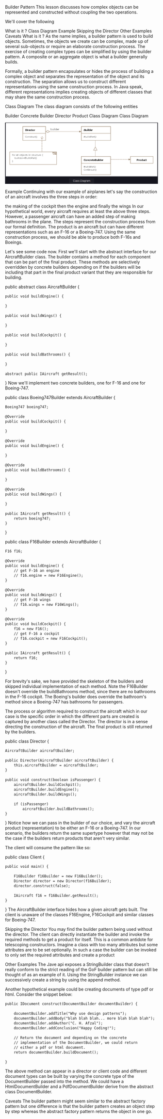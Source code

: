 Builder Pattern
This lesson discusses how complex objects can be represented and constructed without coupling the two operations.

We'll cover the following

What is it ?
Class Diagram
Example
Skipping the Director
Other Examples
Caveats
What is it ?
As the name implies, a builder pattern is used to build objects. Sometimes, the objects we create can be complex, made up of several sub-objects or require an elaborate construction process. The exercise of creating complex types can be simplified by using the builder pattern. A composite or an aggregate object is what a builder generally builds.

Formally, a builder pattern encapsulates or hides the process of building a complex object and separates the representation of the object and its construction. The separation allows us to construct different representations using the same construction process. In Java speak, different representations implies creating objects of different classes that may share the same construction process.

Class Diagram
The class diagram consists of the following entities

Builder
Concrete Builder
Director
Product
Class Diagram
Class Diagram

![img.png](img.png)

Example
Continuing with our example of airplanes let's say the construction of an aircraft involves the three steps in order:

the making of the cockpit
then the engine
and finally the wings
In our hypothetical world, every aircraft requires at least the above three steps. However, a passenger aircraft can have an added step of making bathrooms in the plane. The steps represent the construction process from our formal definition. The product is an aircraft but can have different representations such as an F-16 or a Boeing-747. Using the same construction process, we should be able to produce both F-16s and Boeings.

Let's see some code now. First we'll start with the abstract interface for our AircraftBuilder class. The builder contains a method for each component that can be part of the final product. These methods are selectively overridden by concrete builders depending on if the builders will be including that part in the final product variant that they are responsible for building.

public abstract class AircraftBuilder {

    public void buildEngine() {

    }

    public void buildWings() {

    }

    public void buildCockpit() {

    }

    public void buildBathrooms() {

    }

    abstract public IAircraft getResult();
}
Now we'll implement two concrete builders, one for F-16 and one for Boeing-747.

public class Boeing747Builder extends AircraftBuilder {

    Boeing747 boeing747;

    @Override
    public void buildCockpit() {

    }

    @Override
    public void buildEngine() {

    }

    @Override
    public void buildBathrooms() {
        
    }

    @Override
    public void buildWings() {

    }

    public IAircraft getResult() {
        return boeing747;
    }
}

public class F16Builder extends AircraftBuilder {

    F16 f16;

    @Override
    public void buildEngine() {
        // get F-16 an engine
        // f16.engine = new F16Engine();
    }

    @Override
    public void buildWings() {
        // get F-16 wings
        // f16.wings = new F16Wings();
    }

    @Override
    public void buildCockpit() {
        f16 = new F16();
        // get F-16 a cockpit
        // f16.cockpit = new F16Cockpit();
    }

    public IAircraft getResult() {
        return f16;
    }
}

For brevity's sake, we have provided the skeleton of the builders and skipped individual implementation of each method. Note the F16Builder doesn't override the buildBathrooms method, since there are no bathrooms in the F-16 cockpit. The Boeing's builder does override the bathroom's method since a Boeing-747 has bathrooms for passengers.

The process or algorithm required to construct the aircraft which in our case is the specific order in which the different parts are created is captured by another class called the Director. The director is in a sense directing the construction of the aircraft. The final product is still returned by the builders.

public class Director {

    AircraftBuilder aircraftBuilder;

    public Director(AircraftBuilder aircraftBuilder) {
        this.aircraftBuilder = aircraftBuilder;
    }

    public void construct(boolean isPassenger) {
        aircraftBuilder.buildCockpit();
        aircraftBuilder.buildEngine();
        aircraftBuilder.buildWings();

        if (isPassenger)
            aircraftBuilder.buildBathrooms();
    }
}
Notice how we can pass in the builder of our choice, and vary the aircraft product (representation) to be either an F-16 or a Boeing-747. In our scenario, the builders return the same supertype however that may not be the case if the builders return products that aren't very similar.

The client will consume the pattern like so:

public class Client {

    public void main() {

        F16Builder f16Builder = new F16Builder();
        Director director = new Director(f16Builder);
        director.construct(false);

        IAircraft f16 = f16Builder.getResult();
    }
}
The AircraftBuilder interface hides how a given aircraft gets built. The client is unaware of the classes F16Engine, F16Cockpit and similar classes for Boeing-747.

Skipping the Director
You may find the builder pattern being used without the director. The client can directly instantiate the builder and invoke the required methods to get a product for itself. This is a common antidote for telescoping constructors. Imagine a class with too many attributes but some attributes are to be set optionally. In such a case the builder can be invoked to only set the required attributes and create a product

Other Examples
The Jave api exposes a StringBuilder class that doesn't really conform to the strict reading of the GoF builder pattern but can still be thought of as an example of it. Using the StringBuilder instance we can successively create a string by using the append method.

Another hypothetical example could be creating documents of type pdf or html. Consider the snippet below:

    public IDocument construct(DocumentBuilder documentBuilder) {

        documentBuilder.addTitle("Why use design patterns");
        documentBuilder.addBody("blah blah blah... more blah blah blah");
        documentBuilder.addAuthor("C. H. Afzal");
        documentBuilder.addConclusion("Happy Coding!");
        
        // Return the document and depending on the concrete
        // implementation of the DocumentBuilder, we could return
        // either a pdf or html document.
        return documentBuilder.buildDocument();
        
    }
The above method can appear in a director or client code and different document types can be built by varying the concrete type of the DocumentBuilder passed into the method. We could have a HtmlDocumentBuilder and a PdfDocumentBuilder derive from the abstract class DocumentBuilder.

Caveats
The builder pattern might seem similar to the abstract factory pattern but one difference is that the builder pattern creates an object step by step whereas the abstract factory pattern returns the object in one go.